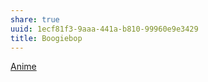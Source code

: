 ```yaml
---
share: true
uuid: 1ecf81f3-9aaa-441a-b810-99960e9e3429
title: Boogiebop
---
```

[Anime](/a0b15bdd-022a-4893-b12a-db25bfb5e041)